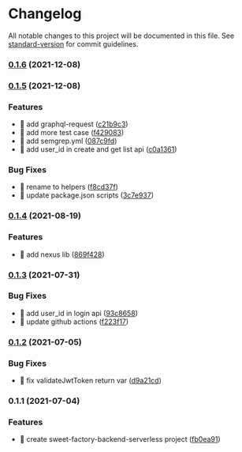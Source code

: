 # Changelog

All notable changes to this project will be documented in this file. See [standard-version](https://github.com/conventional-changelog/standard-version) for commit guidelines.

### [0.1.6](https://github.com/yeukfei02/sweet-factory-backend-serverless/compare/v0.1.5...v0.1.6) (2021-12-08)

### [0.1.5](https://github.com/yeukfei02/sweet-factory-backend-serverless/compare/v0.1.4...v0.1.5) (2021-12-08)


### Features

* 🎸 add graphql-request ([c21b9c3](https://github.com/yeukfei02/sweet-factory-backend-serverless/commit/c21b9c372d05eac3e482c09b17dcc1f7a38d2355))
* 🎸 add more test case ([f429083](https://github.com/yeukfei02/sweet-factory-backend-serverless/commit/f429083c711332a9434403949ec9450433f5a254))
* 🎸 add semgrep.yml ([087c9fd](https://github.com/yeukfei02/sweet-factory-backend-serverless/commit/087c9fd637e653838366a1a132d968189fd11a52))
* 🎸 add user_id in create and get list api ([c0a1361](https://github.com/yeukfei02/sweet-factory-backend-serverless/commit/c0a1361edebaa0910da0e7c6723961aa4109c1b7))


### Bug Fixes

* 🐛 rename to helpers ([f8cd37f](https://github.com/yeukfei02/sweet-factory-backend-serverless/commit/f8cd37f93724044bfb8d4b46a861a0fa700ec7af))
* 🐛 update package.json scripts ([3c7e937](https://github.com/yeukfei02/sweet-factory-backend-serverless/commit/3c7e93715bdf4b1762935be7d8e8360c4d1967cc))

### [0.1.4](https://github.com/yeukfei02/sweet-factory-backend-serverless/compare/v0.1.3...v0.1.4) (2021-08-19)


### Features

* 🎸 add nexus lib ([869f428](https://github.com/yeukfei02/sweet-factory-backend-serverless/commit/869f428892ce84fc76dea55c1b319b4044c4c9b0))

### [0.1.3](https://github.com/yeukfei02/sweet-factory-backend-serverless/compare/v0.1.2...v0.1.3) (2021-07-31)


### Bug Fixes

* 🐛 add user_id in login api ([93c8658](https://github.com/yeukfei02/sweet-factory-backend-serverless/commit/93c86580bd5b46b4a6786b8ef96dbb0dce0d1e24))
* 🐛 update github actions ([f223f17](https://github.com/yeukfei02/sweet-factory-backend-serverless/commit/f223f17e396ee43da2280a2583c33967da6efaaf))

### [0.1.2](https://github.com/yeukfei02/sweet-factory-backend-serverless/compare/v0.1.1...v0.1.2) (2021-07-05)


### Bug Fixes

* 🐛 fix validateJwtToken return var ([d9a21cd](https://github.com/yeukfei02/sweet-factory-backend-serverless/commit/d9a21cd909fa70bbc972ff743392c7c363d02873))

### 0.1.1 (2021-07-04)


### Features

* 🎸 create sweet-factory-backend-serverless project ([fb0ea91](https://github.com/yeukfei02/sweet-factory-backend-serverless/commit/fb0ea91b28d295faff764bfd621c34c974b492ed))
